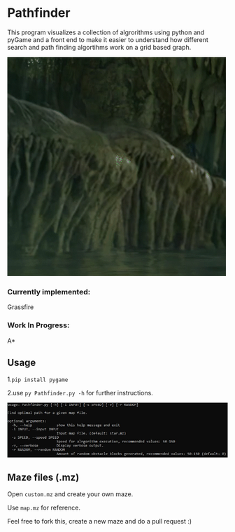 # Pathfinder

This program visualizes a collection of algrorithms using python and pyGame and a front end to make it easier to understand how different search and path finding algortihms work on a grid based graph.

![Demo](https://github.com/archead/Pathfinder/blob/main/sample%20gifs/star.gif)

### Currently implemented:

Grassfire

### Work In Progress:

A\*

## Usage

1.`pip install pygame`

2.use `py Pathfinder.py -h` for further instructions.

![Usage](https://github.com/archead/Pathfinder/blob/main/sample%20images/usage.jpg)

## Maze files (.mz)

Open `custom.mz` and create your own maze.

Use `map.mz` for reference.

Feel free to fork this, create a new maze and do a pull request :)
